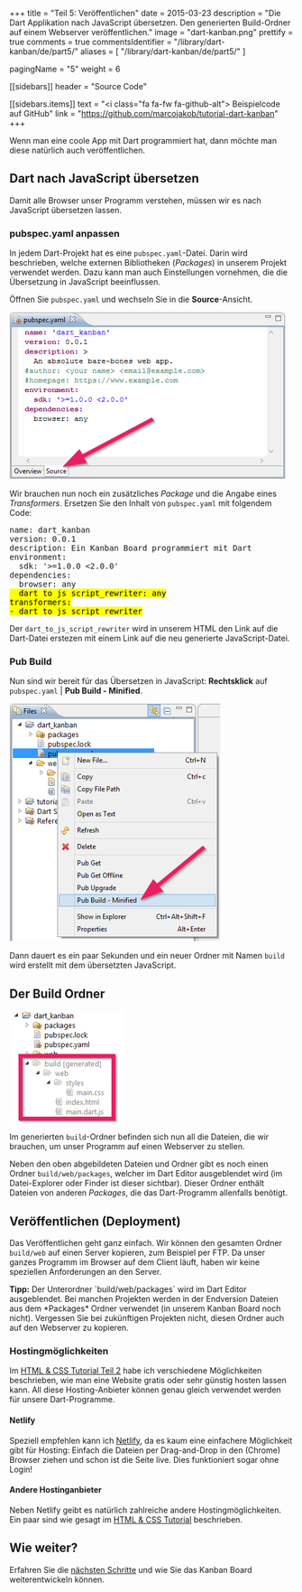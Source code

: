 +++
title = "Teil 5: Veröffentlichen"
date = 2015-03-23
description = "Die Dart Applikation nach JavaScript übersetzen. Den generierten Build-Ordner auf einem Webserver veröffentlichen."
image = "dart-kanban.png"
prettify = true
comments = true
commentsIdentifier = "/library/dart-kanban/de/part5/"
aliases = [ 
  "/library/dart-kanban/de/part5/" 
]

pagingName = "5"
weight = 6

[[sidebars]]
header = "Source Code"

[[sidebars.items]]
text = "<i class=\"fa fa-fw fa-github-alt\"></i> Beispielcode auf GitHub"
link = "https://github.com/marcojakob/tutorial-dart-kanban"
+++

Wenn man eine coole App mit Dart programmiert hat, dann möchte man diese natürlich auch veröffentlichen.


## Dart nach JavaScript übersetzen

Damit alle Browser unser Programm verstehen, müssen wir es nach JavaScript übersetzen lassen. 


### pubspec.yaml anpassen

In jedem Dart-Projekt hat es eine `pubspec.yaml`-Datei. Darin wird beschrieben, welche externen Bibliotheken (*Packages*) in unserem Projekt verwendet werden. Dazu kann man auch Einstellungen vornehmen, die die Übersetzung in JavaScript beeinflussen.

Öffnen Sie `pubspec.yaml` und wechseln Sie in die **Source**-Ansicht.

![Dart Kommandozeile](pubspec-source.png)

Wir brauchen nun noch ein zusätzliches *Package* und die Angabe eines *Transformers*. Ersetzen Sie den Inhalt von `pubspec.yaml` mit folgendem Code:

<pre class="prettyprint">
name: dart_kanban
version: 0.0.1
description: Ein Kanban Board programmiert mit Dart
environment:
  sdk: '>=1.0.0 &lt;2.0.0'
dependencies:
  browser: any
<mark>  dart_to_js_script_rewriter: any
transformers:
- dart_to_js_script_rewriter</mark>
</pre>

Der `dart_to_js_script_rewriter` wird in unserem HTML den Link auf die Dart-Datei erstezen mit einem Link auf die neu generierte JavaScript-Datei.


### Pub Build

Nun sind wir bereit für das Übersetzen in JavaScript: **Rechtsklick** auf `pubspec.yaml` | **Pub Build - Minified**. 

![Build JavaScript](build-javascript.png)

Dann dauert es ein paar Sekunden und ein neuer Ordner mit Namen `build` wird erstellt mit dem übersetzten JavaScript.


## Der Build Ordner

![Build Ordner](build-folder.png)

Im generierten `build`-Ordner befinden sich nun all die Dateien, die wir brauchen, um unser Programm auf einen Webserver zu stellen.

Neben den oben abgebildeten Dateien und Ordner gibt es noch einen Ordner `build/web/packages`, welcher im Dart Editor ausgeblendet wird (im Datei-Explorer oder Finder ist dieser sichtbar). Dieser Ordner enthält Dateien von anderen *Packages*, die das Dart-Programm allenfalls benötigt.


## Veröffentlichen (Deployment)

Das Veröffentlichen geht ganz einfach. Wir können den gesamten Ordner `build/web` auf einen Server kopieren, zum Beispiel per FTP. Da unser ganzes Programm im Browser auf dem Client läuft, haben wir keine speziellen Anforderungen an den Server.

<div class="alert alert-info">
  <strong>Tipp:</strong> Der Unterordner `build/web/packages` wird im Dart Editor ausgeblendet. Bei manchen Projekten werden in der Endversion Dateien aus dem *Packages* Ordner verwendet (in unserem Kanban Board noch nicht). Vergessen Sie bei zukünftigen Projekten nicht, diesen Ordner auch auf den Webserver zu kopieren.
</div>


### Hostingmöglichkeiten

Im [HTML & CSS Tutorial Teil 2](/de/library/html-css/part2/) habe ich verschiedene Möglichkeiten beschrieben, wie man eine Website gratis oder sehr günstig hosten lassen kann. All diese Hosting-Anbieter können genau gleich verwendet werden für unsere Dart-Programme.


#### Netlify

Speziell empfehlen kann ich [Netlify](https://www.netlify.com), da es kaum eine einfachere Möglichkeit gibt für Hosting: Einfach die Dateien per Drag-and-Drop in den (Chrome) Browser ziehen und schon ist die Seite live. Dies funktioniert sogar ohne Login!


#### Andere Hostinganbieter

Neben Netlify geibt es natürlich zahlreiche andere Hostingmöglichkeiten. Ein paar sind wie gesagt im [HTML & CSS Tutorial](/de/library/html-css/part2/) beschrieben.


## Wie weiter?

Erfahren Sie die [nächsten Schritte](/de/library/dart-kanban/next/) und wie Sie das Kanban Board weiterentwickeln können.

